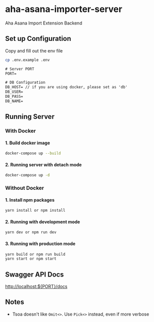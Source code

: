 # aha-asana-importer-server
Aha Asana Import Extension Backend

## Set up Configuration

Copy and fill out the env file

```sh
cp .env.example .env
```

```txt
# Server PORT
PORT=

# DB Configuration
DB_HOST= // if you are using docker, please set as 'db'
DB_USER=
DB_PASS=
DB_NAME=
```

## Running Server

### With Docker

#### 1. Build docker image

```sh
docker-compose up --build
```

#### 2. Running server with detach mode

```sh
docker-compose up -d
```

### Without Docker

#### 1. Install npm packages

```sh
yarn install or npm install
```

#### 2. Running with development mode

```sh
yarn dev or npm run dev
```

#### 3. Running with production mode

```sh
yarn build or npm run build
yarn start or npm start
```

## Swagger API Docs

<http://localhost:${PORT}/docs>

## Notes

- Tsoa doesn't like `Omit<>`. Use `Pick<>` instead, even if more verbose
